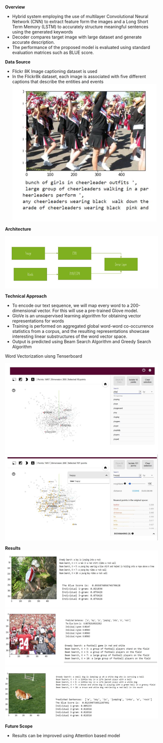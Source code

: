 
**Overview**

- Hybrid system employing the use of multilayer Convolutional Neural Network (CNN) to extract feature form the images and a Long Short Term Memory (LSTM) to accurately structure meaningful sentences using the generated keywords
- Decoder compares target image with large dataset and generate accurate description.
- The performance of the proposed model is evaluated using standard evaluation matrices such as BLUE score.

**Data Source**
- Flickr 8K Image captioning dataset is used
- In the Flickr8k dataset, each image is associated with five different captions that describe the entities and events
![alt text](https://github.com/shreyas-redij/Image_Captioning/blob/main/Img/Dataset.JPG)

**Architecture**

![alt text](https://github.com/shreyas-redij/Image_Captioning/blob/main/Img/Architechture1.JPG)

**Technical Approach**
- To encode our text sequence, we will map every word to a 200-dimensional vector. For this will use a pre-trained Glove model.
- GloVe is an unsupervised learning algorithm for obtaining vector representations for words
- Training is performed on aggregated global word-word co-occurrence statistics from a corpus, and the resulting representations showcase interesting linear substructures of the word vector space.
- Output is predicted using Beam Search Algorithm and Greedy Search Algorithm

 Word Vectorization uisng Tenserboard
 
 ![alt text](https://github.com/shreyas-redij/Image_Captioning/blob/main/Img/WordVetorization1.JPG)
 ![alt text](https://github.com/shreyas-redij/Image_Captioning/blob/main/Img/WordVetorization2.JPG)
 
**Results**
 ![alt text](https://github.com/shreyas-redij/Image_Captioning/blob/main/Img/Results1.JPG)
 ![alt text](https://github.com/shreyas-redij/Image_Captioning/blob/main/Img/Results2.JPG)
 ![alt text](https://github.com/shreyas-redij/Image_Captioning/blob/main/Img/Resutls3.JPG)
 
**Future Scope**
- Results can be improved using Attention based model
